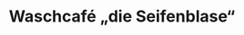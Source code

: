 ---
title: "Waschcafé „die Seifenblase“"
url: /geesthacht/waschcafe-die-seifenblase/
shop: Wäscherei
---